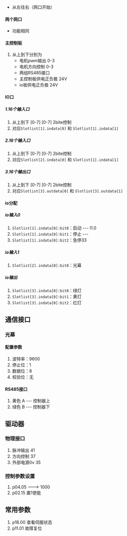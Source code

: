 - 从左往右（网口开始）
#### 两个网口
- 功能相同
#### 主控制板
1. 从上到下分别为
	- 电机pwm输出 0-3
	- 电机方向控制 0-3
	- 两组RS485接口
	- 主控制板供电正负极 24V
	- io板供电正负极 24V
#### IO口
##### 1.16个输入口
1. 从上到下 \[0-7\]  \[0-7\]  2bite控制 
2. 对应`Slotlist[1].indata[0]` 和 `Slotlist[1].indata[1]`
##### 2.16个输入口
1. 从上到下 \[0-7\]  \[0-7\]  2bite控制 
2. 对应`Slotlist[2].indata[0]` 和 `Slotlist[1].indata[1]`
##### 3.16个输出口
1. 从上到下 \[0-7\]  \[0-7\]  2bite控制 
2. 对应`Slotlist[3].outdata[0]` 和 `Slotlist[3].outdata[1]`
#### io分配
##### io输入0
1. `Slotlist[1].indata[0]:bit0`：启动  --- I1.0
2. `Slotlist[1].indata[0]:bit1`：停止 ---
3. `Slotlist[1].indata[0]:bit2`：急停33
##### io输入1
1. `Slotlist[2].indata[0]:bit0`：光幕
##### io输出
1. `Slotlist[3].indata[0]:bit0`：绿灯
2. `Slotlist[3].indata[0]:bit1`：黄灯
3. `Slotlist[3].indata[0]:bit2`：红灯

## 通信接口
### 光幕
#### 配置参数
1. 波特率：9600
2. 停止位：1
3. 数据位：8
4. 校验位：无
#### RS485接口
1. 黄色 A  --- 控制器上
2. 绿色 B  --- 控制器下

## 驱动器
### 物理接口
1. 脉冲输出 41
2. 方向控制 37
3. 外部电源0v 35
### 控制参数设置
1. p04.05 ---> 1000
2. p02.15 置1使能

## 常用参数
1. p18.00 查看伺服状态
2. p11.01  故障复位
